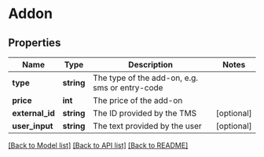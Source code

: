 # Addon

## Properties
Name | Type | Description | Notes
------------ | ------------- | ------------- | -------------
**type** | **string** | The type of the add-on, e.g. sms or entry-code | 
**price** | **int** | The price of the add-on | 
**external_id** | **string** | The ID provided by the TMS | [optional] 
**user_input** | **string** | The text provided by the user | [optional] 

[[Back to Model list]](../README.md#documentation-for-models) [[Back to API list]](../README.md#documentation-for-api-endpoints) [[Back to README]](../README.md)


